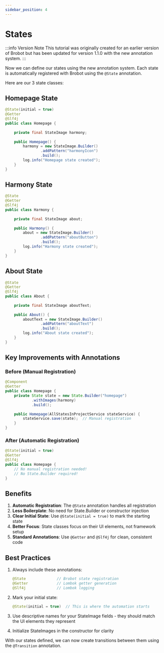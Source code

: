 ```yaml
---
sidebar_position: 4
---
```


# States

:::info Version Note
This tutorial was originally created for an earlier version of Brobot but has been updated for version 1.1.0 with the new annotation system.
:::

Now we can define our states using the new annotation system. Each state is automatically registered with Brobot using the `@State` annotation.

Here are our 3 state classes:

## Homepage State

```java
@State(initial = true)
@Getter
@Slf4j
public class Homepage {
    
    private final StateImage harmony;
    
    public Homepage() {
        harmony = new StateImage.Builder()
                .addPattern("harmonyIcon")
                .build();
        log.info("Homepage state created");
    }
}
```

## Harmony State

```java
@State
@Getter
@Slf4j
public class Harmony {
    
    private final StateImage about;
    
    public Harmony() {
        about = new StateImage.Builder()
                .addPattern("aboutButton")
                .build();
        log.info("Harmony state created");
    }
}
```

## About State

```java
@State
@Getter
@Slf4j
public class About {
    
    private final StateImage aboutText;
    
    public About() {
        aboutText = new StateImage.Builder()
                .addPattern("aboutText")
                .build();
        log.info("About state created");
    }
}
```

## Key Improvements with Annotations

### Before (Manual Registration)
```java
@Component
@Getter
public class Homepage {
    private State state = new State.Builder("homepage")
            .withImages(harmony)
            .build();
    
    public Homepage(AllStatesInProjectService stateService) {
        stateService.save(state);  // Manual registration
    }
}
```

### After (Automatic Registration)
```java
@State(initial = true)
@Getter
@Slf4j
public class Homepage {
    // No manual registration needed!
    // No State.Builder required!
}
```

## Benefits

1. **Automatic Registration**: The `@State` annotation handles all registration
2. **Less Boilerplate**: No need for State.Builder or constructor injection
3. **Clear Initial State**: Use `@State(initial = true)` to mark the starting state
4. **Better Focus**: State classes focus on their UI elements, not framework setup
5. **Standard Annotations**: Use `@Getter` and `@Slf4j` for clean, consistent code

## Best Practices

1. Always include these annotations:
   ```java
   @State              // Brobot state registration
   @Getter             // Lombok getter generation
   @Slf4j              // Lombok logging
   ```

2. Mark your initial state:
   ```java
   @State(initial = true)  // This is where the automation starts
   ```

3. Use descriptive names for your StateImage fields - they should match the UI elements they represent

4. Initialize StateImages in the constructor for clarity

With our states defined, we can now create transitions between them using the `@Transition` annotation.